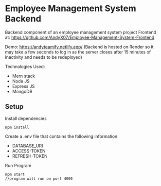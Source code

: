 # Employee Management System Backend

Backend component of an employee management system project
Frontend at: https://github.com/AndyX07/Employee-Management-System-Frontend

Demo: https://andyteamify.netlify.app/
(Backend is hosted on Render so it may take a few seconds to log in as the server closes after 15 minutes of inactivity and needs to be redeployed)

Technologies Used:
- Mern stack
- Node JS
- Express JS
- MongoDB

## Setup
Install dependencies
```
npm install
```
Create a .env file that contains the following information:
- DATABASE_URI
- ACCESS-TOKEN
- REFRESH-TOKEN


Run Program 
```
npm start
//program will run on port 4000
```
